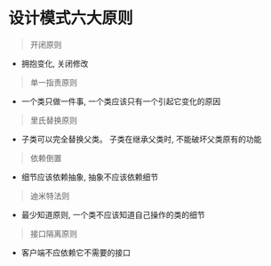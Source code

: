 # 设计模式六大原则

> 开闭原则

- 拥抱变化, 关闭修改

> 单一指责原则

- 一个类只做一件事, 一个类应该只有一个引起它变化的原因

> 里氏替换原则

- 子类可以完全替换父类。 子类在继承父类时, 不能破坏父类原有的功能

> 依赖倒置

- 细节应该依赖抽象, 抽象不应该依赖细节

> 迪米特法则

- 最少知道原则, 一个类不应该知道自己操作的类的细节

> 接口隔离原则

- 客户端不应依赖它不需要的接口
